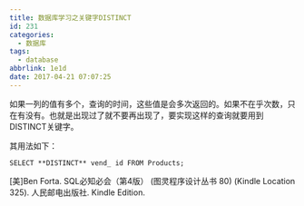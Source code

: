 ```yaml
---
title: 数据库学习之关键字DISTINCT
id: 231
categories:
  - 数据库
tags:
  - database
abbrlink: 1e1d
date: 2017-04-21 07:07:25
---
```


如果一列的值有多个，查询的时间，这些值是会多次返回的。如果不在乎次数，只在有没有。也就是出现过了就不要再出现了，要实现这样的查询就要用到DISTINCT关键字。

其用法如下：

```
SELECT **DISTINCT** vend_ id FROM Products;
```

[美]Ben Forta. SQL必知必会（第4版） (图灵程序设计丛书 80) (Kindle Location 325). 人民邮电出版社. Kindle Edition.
